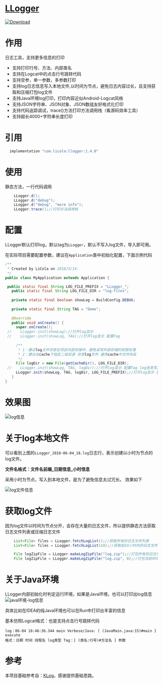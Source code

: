 
# [LLogger](https://github.com/LiCola/LLogger)

[ ![Download](https://api.bintray.com/packages/licola/maven/LLogger/images/download.svg) ](https://bintray.com/licola/maven/LLogger/_latestVersion)

# 作用
日志工具，支持更多信息的打印
 - 支持打印行号、方法、内部类名
 - 支持在Logcat中的点击行号跳转代码
 - 支持空参，单一参数，多参数打印
 - 支持log日志信息写入本地文件,以时间为节点，避免日志内容过长，且支持获取和压缩打包log文件
 - 支持Java环境log打印，打印内容近似Android-Logcat风格
 - 支持JSON字符串、JSON对象、JSON数组友好格式化打印
 - 支持代码追踪调试，trace()方法打印方法调用栈（看源码效率工具）
 - 支持超长4000+字符串长度打印

# 引用

```java
  implementation "com.licola:llogger:1.4.0"
```

# 使用
静态方法，一行代码调用
```java
    LLogger.d();
    LLogger.d("debug");
    LLogger.d("debug", "more info");
    LLogger.trace();//打印方法调用栈
```

# 配置
LLogger默认打印log，默认tag为```LLogger```，默认不写入log文件，导入即可用。

在实际项目需要配置参数，建议在```Application```类中初始化配置，下面示例代码
```java
/**
 * Created by LiCola on 2018/5/14.
 */
public class MyApplication extends Application {

 public static final String LOG_FILE_PREFIX = "LLogger_";
   public static final String LOG_FILE_DIR = "log-files";
 
   private static final boolean showLog = BuildConfig.DEBUG;
 
   private static final String TAG = "Demo";
 
   @Override
   public void onCreate() {
     super.onCreate();
 //    LLogger.init(showLog);//打开log显示
 //    LLogger.init(showLog, TAG);//打开log显示 配置Tag
 
     /**
      * 1：建议log文件存放在项目内部存储中，避免读写外部存储的权限处理
      * 2：建议在cache下指定二级目录 存放log文件 避免cache中文件杂乱
      */
     File logDir = new File(getCacheDir(), LOG_FILE_DIR);
 //    LLogger.init(showLog, TAG, logDir);//打开log显示 配置Tag log信息写入本地目录
     LLogger.init(showLog, TAG, logDir, LOG_FILE_PREFIX);//打开log显示 配置tag log信息写入本地目录 并固定log文件后缀
   }
}
```

# 效果图

![log信息](https://github.com/LiCola/LLogger/blob/master/image/android-log.png)

# 关于log本地文件
可以看到上图的```LLogger_2018-06-04_18.log```日志行，表示创建以小时为节点的log文件。

**文件名格式：文件名前缀_日期信息_小时信息**

采用小时为节点，写入到本地文件，是为了避免信息太过冗长。
效果如下

![log文件信息](https://github.com/LiCola/LLogger/blob/master/image/log-file.png)

# 获取log文件
因为log文件以时间为节点分开，会存在大量的日志文件，所以提供静态方法获取日志文件列表或压缩日志文件
```java
    List<File> files = LLogger.fetchLogList();//获取所有的日志文件列表
    List<File> files = LLogger.fetchLogList(24);//获取前24小时内的日志文件列表

    File logZipFile = LLogger.makeLogZipFile("log.zip");//打包所有的日志文件
    File logZipFile = LLogger.makeLogZipFile("log.zip", 0);//打包当前时间的日志文件 ，如果为0表示当前小时

```

# 关于Java环境
LLogger内部初始化时判定运行环境，如果是Java环境，也可以打印出log信息
![java环境-log信息](https://github.com/LiCola/LLogger/blob/master/image/java-log.png)

具体比如在IDEA的纯Java环境也可以在Run中打印出丰富的信息

基本仿照Logcat格式：也是支持点击行号跳转代码
```log
log：06-04 18:46:36.344 main Verbose/Java: [ (JavaMain.java:15)#main ] execute
格式：日期 时间 线程名 log类型 Tag：[ (类名:行号)#方法名 ] 参数
```

# 参考
本项目基础参考自：[KLog](https://github.com/ZhaoKaiQiang/KLog)。感谢提供基础思路。